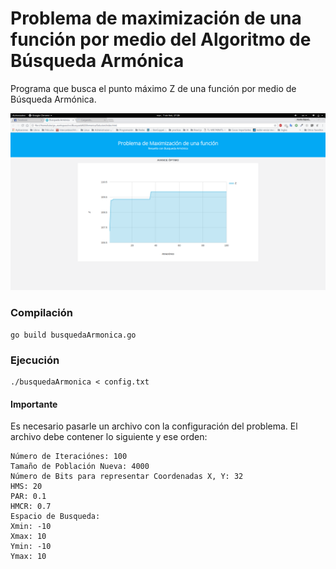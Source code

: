 # Problema de maximización de una función por medio del Algoritmo de Búsqueda Armónica

Programa que busca el punto máximo Z de una función por medio de Búsqueda Armónica.

![Busqueda Armónica](/busquedaArmonica.png)


### Compilación
	go build busquedaArmonica.go

### Ejecución
	./busquedaArmonica < config.txt

#### **Importante**
Es necesario pasarle un archivo con la configuración del problema.  El archivo debe contener lo siguiente y ese orden:

    Número de Iteraciónes: 100
    Tamaño de Población Nueva: 4000
    Número de Bits para representar Coordenadas X, Y: 32
    HMS: 20
    PAR: 0.1
    HMCR: 0.7
    Espacio de Busqueda:
    Xmin: -10
    Xmax: 10
    Ymin: -10
    Ymax: 10
